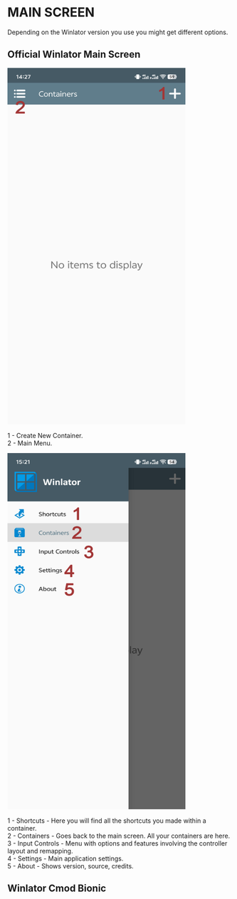 # MAIN SCREEN

Depending on the Winlator version you use you might get different options.

## Official Winlator Main Screen


<img src="/docs/images/main_screen/main_screen.jpg" width="400" height="800" alt="Main Screen" />  

1 - Create New Container.  
2 - Main Menu.

<img src="/docs/images/main_screen/main_menu.jpg" width="400" height="800" alt="Main Menu" />

1 - Shortcuts - Here you will find all the shortcuts you made within a container.  
2 - Containers - Goes back to the main screen. All your containers are here.  
3 - Input Controls - Menu with options and features involving the controller layout and remapping.  
4 - Settings - Main application settings.  
5 - About - Shows version, source, credits.  

## Winlator Cmod Bionic
